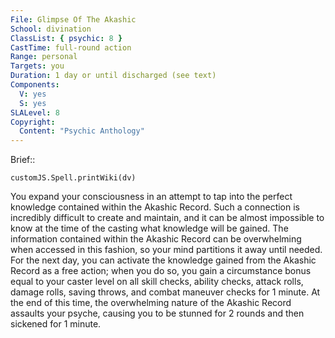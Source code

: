 ```yaml
---
File: Glimpse Of The Akashic
School: divination
ClassList: { psychic: 8 }
CastTime: full-round action
Range: personal
Targets: you
Duration: 1 day or until discharged (see text)
Components:
  V: yes
  S: yes
SLALevel: 8
Copyright:
  Content: "Psychic Anthology"
---
```

Brief:: 

```dataviewjs
customJS.Spell.printWiki(dv)
```

You expand your consciousness in an attempt to tap into the perfect knowledge contained within the Akashic Record. Such a connection is incredibly difficult to create and maintain, and it can be almost impossible to know at the time of the casting what knowledge will be gained. The information contained within the Akashic Record can be overwhelming when accessed in this fashion, so your mind partitions it away until needed. For the next day, you can activate the knowledge gained from the Akashic Record as a free action; when you do so, you gain a circumstance bonus equal to your caster level on all skill checks, ability checks, attack rolls, damage rolls, saving throws, and combat maneuver checks for 1 minute. At the end of this time, the overwhelming nature of the Akashic Record assaults your psyche, causing you to be stunned for 2 rounds and then sickened for 1 minute.
